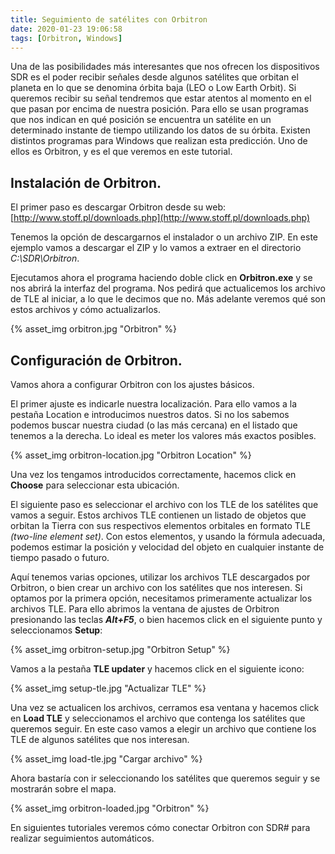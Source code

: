 ```yaml
---
title: Seguimiento de satélites con Orbitron
date: 2020-01-23 19:06:58
tags: [Orbitron, Windows]
---
```


Una de las posibilidades más interesantes que nos ofrecen los dispositivos SDR es el poder recibir señales desde algunos satélites que orbitan el planeta en lo que se denomina órbita baja (LEO o Low Earth Orbit). Si queremos recibir su señal tendremos que estar atentos al momento en el que pasan por encima de nuestra posición. Para ello se usan programas que nos indican en qué posición se encuentra un satélite en un determinado instante de tiempo utilizando los datos de su órbita.
Existen distintos programas para Windows que realizan esta predicción. Uno de ellos es Orbitron, y es el que veremos en este tutorial.

<!-- more -->

## Instalación de Orbitron.

El primer paso es descargar Orbitron desde su web: [http://www.stoff.pl/downloads.php](http://www.stoff.pl/downloads.php)

Tenemos la opción de descargarnos el instalador o un archivo ZIP. En este ejemplo vamos a descargar el ZIP y lo vamos a extraer en el directorio _C:\SDR\Orbitron_.

Ejecutamos ahora el programa haciendo doble click en **Orbitron.exe** y se nos abrirá la interfaz del programa. Nos pedirá que actualicemos los archivo de TLE al iniciar, a lo que le decimos que no. Más adelante veremos qué son estos archivos y cómo actualizarlos.

{% asset_img orbitron.jpg "Orbitron" %}

## Configuración de Orbitron.

Vamos ahora a configurar Orbitron con los ajustes básicos.

El primer ajuste es indicarle nuestra localización. Para ello vamos a la pestaña Location e introducimos nuestros datos. Si no los sabemos podemos buscar nuestra ciudad (o las más cercana) en el listado que tenemos a la derecha. Lo ideal es meter los valores más exactos posibles.

{% asset_img orbitron-location.jpg "Orbitron Location" %}

Una vez los tengamos introducidos correctamente, hacemos click en **Choose** para seleccionar esta ubicación.

El siguiente paso es seleccionar el archivo con los TLE de los satélites que vamos a seguir.
Estos archivos TLE contienen un listado de objetos que orbitan la Tierra con sus respectivos elementos orbitales en formato TLE _(two-line element set)_. Con estos elementos, y usando la fórmula adecuada, podemos estimar la posición y velocidad del objeto en cualquier instante de tiempo pasado o futuro.

Aquí tenemos varias opciones, utilizar los archivos TLE descargados por Orbitron, o bien crear un archivo con los satélites que nos interesen. Si optamos por la primera opción, necesitamos primeramente actualizar los archivos TLE. Para ello abrimos la ventana de ajustes de Orbitron presionando las teclas **_Alt+F5_**, o bien hacemos click en el siguiente punto y seleccionamos **Setup**:

{% asset_img orbitron-setup.jpg "Orbitron Setup" %}

Vamos a la pestaña **TLE updater** y hacemos click en el siguiente icono:

{% asset_img setup-tle.jpg "Actualizar TLE" %}

Una vez se actualicen los archivos, cerramos esa ventana y hacemos click en **Load TLE** y seleccionamos el archivo que contenga los satélites que queremos seguir. En este caso vamos a elegir un archivo que contiene los TLE de algunos satélites que nos interesan.

{% asset_img load-tle.jpg "Cargar archivo" %}

Ahora bastaría con ir seleccionando los satélites que queremos seguir y se mostrarán sobre el mapa.

{% asset_img orbitron-loaded.jpg "Orbitron" %}

En siguientes tutoriales veremos cómo conectar Orbitron con SDR# para realizar seguimientos automáticos.
